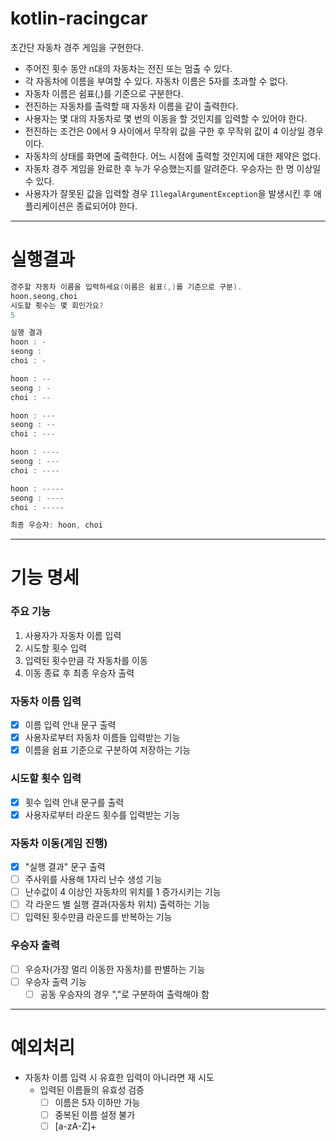 # kotlin-racingcar

초간단 자동차 경주 게임을 구현한다.

- 주어진 횟수 동안 n대의 자동차는 전진 또는 멈출 수 있다.
- 각 자동차에 이름을 부여할 수 있다. 자동차 이름은 5자를 초과할 수 없다.
- 자동차 이름은 쉼표(,)를 기준으로 구분한다.
- 전진하는 자동차를 출력할 때 자동차 이름을 같이 출력한다.
- 사용자는 몇 대의 자동차로 몇 번의 이동을 할 것인지를 입력할 수 있어야 한다.
- 전진하는 조건은 0에서 9 사이에서 무작위 값을 구한 후 무작위 값이 4 이상일 경우이다.
- 자동차의 상태를 화면에 출력한다. 어느 시점에 출력할 것인지에 대한 제약은 없다.
- 자동차 경주 게임을 완료한 후 누가 우승했는지를 알려준다. 우승자는 한 명 이상일 수 있다.
- 사용자가 잘못된 값을 입력할 경우 `IllegalArgumentException`을 발생시킨 후 애플리케이션은 종료되어야 한다.
---
# 실행결과
```kotlin
경주할 자동차 이름을 입력하세요(이름은 쉼표(,)를 기준으로 구분).
hoon,seong,choi
시도할 횟수는 몇 회인가요?
5

실행 결과
hoon : -
seong : 
choi : -

hoon : --
seong : -
choi : --

hoon : ---
seong : --
choi : ---

hoon : ----
seong : ---
choi : ----

hoon : -----
seong : ----
choi : -----

최종 우승자: hoon, choi
```
---
# 기능 명세
### 주요 기능

1. 사용자가 자동차 이름 입력
2. 시도할 횟수 입력
3. 입력된 횟수만큼 각 자동차를 이동
4. 이동 종료 후 최종 우승자 출력

### 자동차 이름 입력

- [x]  이름 입력 안내 문구 출력
- [x]  사용자로부터 자동차 이름들 입력받는 기능
- [x]  이름을 쉼표 기준으로 구분하여 저장하는 기능

### 시도할 횟수 입력

- [x]  횟수 입력 안내 문구를 출력
- [x]  사용자로부터 라운드 횟수를 입력받는 기능

### 자동차 이동(게임 진행)

- [x]  "실행 결과" 문구 출력
- [ ]  주사위를 사용해 1자리 난수 생성 기능
- [ ]  난수값이 4 이상인 자동차의 위치를 1 증가시키는 기능
- [ ]  각 라운드 별 실행 결과(자동차 위치) 출력하는 기능
- [ ]  입력된 횟수만큼 라운드를 반복하는 기능

### 우승자 출력

- [ ]  우승자(가장 멀리 이동한 자동차)를 판별하는 기능
- [ ]  우승자 출력 기능
    - [ ]  공동 우승자의 경우 ","로 구분하여 출력해야 함

---

# 예외처리

- 자동차 이름 입력 시 유효한 입력이 아니라면 재 시도
    - 입력된 이름들의 유효성 검증
        - [ ]  이름은 5자 이하만 가능
        - [ ]  중복된 이름 설정 불가
        - [ ]  [a-zA-Z]+